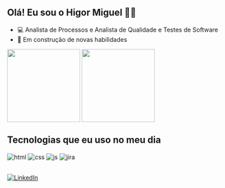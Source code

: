 ## Olá! Eu sou o Higor Miguel ✌🏻

- 💻 Analista de Processos e Analista de Qualidade e Testes de Software
- 📝 Em construção de novas habilidades

<div>
  <img align="center" height="170em"  src="https://github-readme-stats.vercel.app/api?username=chevicovich&show_icons=true&theme=tokyonight"/>
  <img align="center" height="170em" src="https://github-readme-stats.vercel.app/api/top-langs/?username=chevicovich&hide_progress=true&theme=tokyonight"/>
</div>

## Tecnologias que eu uso no meu dia 
<div>
  <img align="center" alt="html" src="https://img.shields.io/badge/HTML5-E34F26?style=for-the-badge&logo=html5&logoColor=white" />
  <img align="center" alt="css" src="https://img.shields.io/badge/CSS-239120?&style=for-the-badge&logo=css3&logoColor=white" />
  <img align="center" alt="js" src="https://img.shields.io/badge/JavaScript-323330?style=for-the-badge&logo=javascript&logoColor=F7DF1E" />
  <img align="center" alt="jira" src="https://img.shields.io/badge/Jira-0052CC?style=for-the-badge&logo=Jira&logoColor=white" />
                 
</div><br/>

[![LinkedIn](https://img.shields.io/badge/LinkedIn-0077B5?style=for-the-badge&logo=linkedin&logoColor=white)](https://www.linkedin.com/in/higor-miguel-327061123/)
